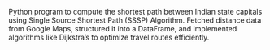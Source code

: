 Python program to compute the shortest path between Indian state capitals using Single Source Shortest Path (SSSP) Algorithm. Fetched distance data from Google Maps, structured it into a DataFrame, and implemented algorithms like Dijkstra’s to optimize travel routes efficiently.
